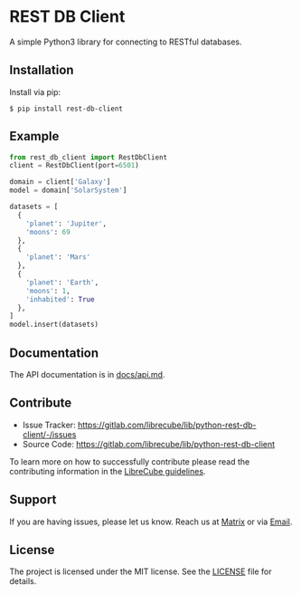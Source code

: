 # REST DB Client

A simple Python3 library for connecting to RESTful databases.

## Installation

Install via pip:

```
$ pip install rest-db-client
```

## Example

```python
from rest_db_client import RestDbClient
client = RestDbClient(port=6501)

domain = client['Galaxy']
model = domain['SolarSystem']

datasets = [
  {
    'planet': 'Jupiter',
    'moons': 69
  },
  {
    'planet': 'Mars'
  },
  {
    'planet': 'Earth',
    'moons': 1,
    'inhabited': True
  },
]
model.insert(datasets)
```

## Documentation

The API documentation is in [docs/api.md](docs/api.md).

## Contribute

- Issue Tracker: https://gitlab.com/librecube/lib/python-rest-db-client/-/issues
- Source Code: https://gitlab.com/librecube/lib/python-rest-db-client

To learn more on how to successfully contribute please read the contributing
information in the [LibreCube guidelines](https://gitlab.com/librecube/org/guidelines).

## Support

If you are having issues, please let us know. Reach us at
[Matrix](https://app.element.io/#/room/#librecube.org:matrix.org)
or via [Email](mailto:info@librecube.org).

## License

The project is licensed under the MIT license. See the [LICENSE](./LICENSE.txt) file for details.
